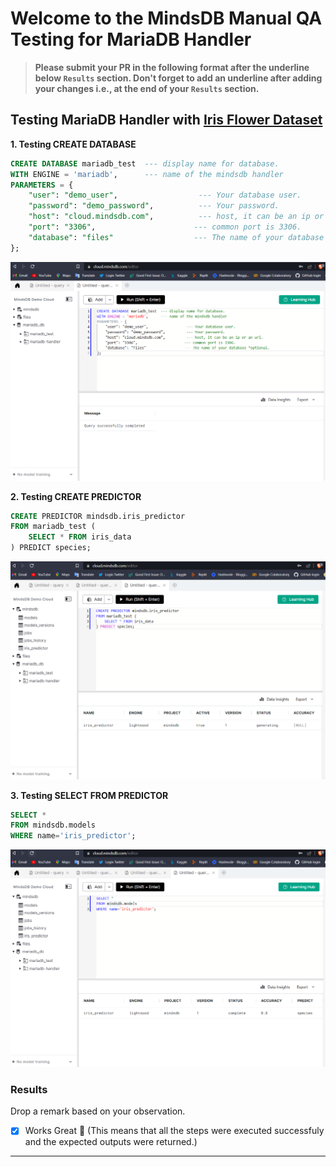 # Welcome to the MindsDB Manual QA Testing for MariaDB Handler

> **Please submit your PR in the following format after the underline below `Results` section. Don't forget to add an underline after adding your changes i.e., at the end of your `Results` section.**

## Testing MariaDB Handler with [Iris Flower Dataset](https://www.kaggle.com/datasets/arshid/iris-flower-dataset)

**1. Testing CREATE DATABASE**

```sql
CREATE DATABASE mariadb_test  --- display name for database. 
WITH ENGINE = 'mariadb',      --- name of the mindsdb handler 
PARAMETERS = {
    "user": "demo_user",                  --- Your database user.
    "password": "demo_password",          --- Your password.
    "host": "cloud.mindsdb.com",          --- host, it can be an ip or an url. 
    "port": "3306",                      --- common port is 3306.
    "database": "files"                  --- The name of your database *optional.
};
```

![CREATE_DATABASE](create-db.png)

**2. Testing CREATE PREDICTOR**

```sql
CREATE PREDICTOR mindsdb.iris_predictor
FROM mariadb_test (
    SELECT * FROM iris_data
) PREDICT species;
```

![CREATE_PREDICTOR](predictor.png)

**3. Testing SELECT FROM PREDICTOR**

```sql
SELECT * 
FROM mindsdb.models
WHERE name='iris_predictor';
```

![SELECT_FROM](predict-db.png)

### Results

Drop a remark based on your observation.
- [X] Works Great 💚 (This means that all the steps were executed successfuly and the expected outputs were returned.)

---
